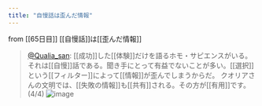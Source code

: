 ```yaml
---
title: "自慢話は歪んだ情報"
---
```


from [[65日目]]
[[自慢話]]は[[歪んだ情報]]
> [@Qualia_san](https://twitter.com/Qualia_san/status/1610801220662489088?s=20&t=V0X1evX-f5irTMfNQAwUtA): [[成功]]した[[体験]]だけを語るホモ・サピエンスがいる。それは[[自慢]]話である。聞き手にとって有益でないことが多い。[[選択]]という[[フィルター]]によって[[情報]]が歪んでしまうからだ。
> クオリアさんの文明では、[[失敗の情報]]も[[共有]]される。その方が[[有用]]です。(4/4)
> ![image](https://pbs.twimg.com/media/Flq3I6_aUAYQQc2.png)

